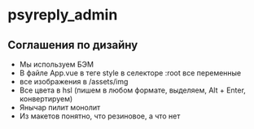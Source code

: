 # psyreply_admin

## Соглашения по дизайну
- Мы используем БЭМ
- В файле App.vue в теге style в селекторе :root все переменные
- все изображения в /assets/img
- Все цвета в hsl (пишем в любом формате, выделяем, Alt + Enter, конвертируем)
- Янычар пилит монолит
- Из макетов понятно, что резиновое, а что нет
